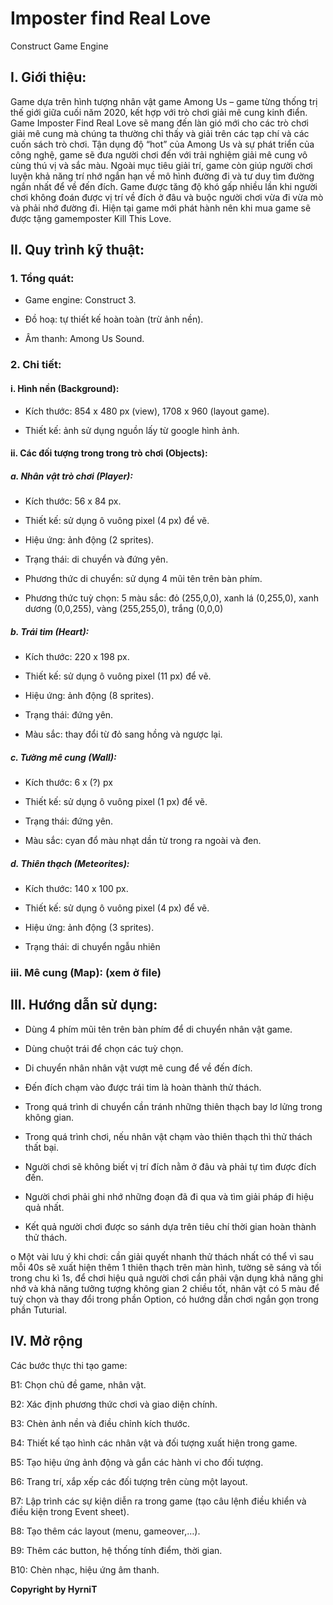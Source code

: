 # Imposter find Real Love
Construct Game Engine

## I.	Giới thiệu: 
Game dựa trên hình tượng nhân vật game Among Us – game từng thống trị thế giới giữa cuối năm 2020, kết hợp với trò chơi giải mê cung kinh điển.  Game Imposter Find Real Love sẽ mang đến làn gió mới cho các trò chơi giải mê cung mà chúng ta thường chỉ thấy và giải trên các tạp chí và các cuốn sách trò chơi. Tận dụng độ “hot” của Among Us và sự phát triển của công nghệ, game sẽ đưa người chơi đến với trải nghiệm giải mê cung vô cùng thú vị và sắc màu. Ngoài mục tiêu giải trí, game còn giúp người chơi luyện khả năng trí nhớ ngắn hạn về mô hình đường đi và tư duy tìm đường ngắn nhất để về đến đích. Game được tăng độ khó gấp nhiều lần khi người chơi không đoán được vị trí về đích ở đâu và buộc người chơi vừa đi vừa mò và phải nhớ đường đi. Hiện tại game mới phát hành nên khi mua game sẽ được tặng gamemposter Kill This Love.

## II.	Quy trình kỹ thuật: 

### 1.	Tổng quát:

*	Game engine: Construct 3.

*	Đồ hoạ: tự thiết kế hoàn toàn (trừ ảnh nền).

*	Âm thanh: Among Us Sound.

### 2.	Chi tiết: 

#### i.	Hình nền (Background):

*	Kích thước: 854 x 480 px (view), 1708 x 960 (layout game).

*	Thiết kế: ảnh sử dụng nguồn lấy từ google hình ảnh.

#### ii.	Các đối tượng trong trong trò chơi (Objects):

##### a.	Nhân vật trò chơi (Player):

*	Kích thước: 56 x 84 px.

*	Thiết kế: sử dụng ô vuông pixel (4 px) để vẽ.

*	Hiệu ứng: ảnh động (2 sprites).

*	Trạng thái: di chuyển và đứng yên.

*	Phương thức di chuyển: sử dụng 4 mũi tên trên bàn phím.

*	Phương thức tuỳ chọn: 5 màu sắc: đỏ (255,0,0), xanh lá (0,255,0), xanh dương (0,0,255), vàng (255,255,0), trắng (0,0,0)

##### b.	Trái tim (Heart):

*	Kích thước: 220 x 198 px.

*	Thiết kế: sử dụng ô vuông pixel (11 px) để vẽ.

*	Hiệu ứng: ảnh động (8 sprites).

*	Trạng thái: đứng yên.

*	Màu sắc: thay đổi từ đỏ sang hồng và ngược lại.

##### c.	Tường mê cung (Wall):

*	Kích thước: 6 x (?) px

*	Thiết kế: sử dụng ô vuông pixel (1 px) để vẽ.

*	Trạng thái: đứng yên.

*	Màu sắc: cyan đổ màu nhạt dần từ trong ra ngoài và đen.

##### d.	Thiên thạch (Meteorites):

*	Kích thước: 140 x 100 px.

*	Thiết kế: sử dụng ô vuông pixel (4 px) để vẽ.

*	Hiệu ứng: ảnh động (3 sprites).

*	Trạng thái: di chuyển ngẫu nhiên

### iii.	Mê cung (Map): (xem ở file)

## III.	Hướng dẫn sử dụng: 

  *	Dùng 4 phím mũi tên trên bàn phím để di chuyển nhân vật game.

  *	Dùng chuột trái để chọn các tuỳ chọn.

  *	Di chuyển nhân nhân vật vượt mê cung để về đến đích.

  *	Đến đích chạm vào được trái tim là hoàn thành thử thách.

  *	Trong quá trình di chuyển cần tránh những thiên thạch bay lơ lửng trong không gian.

  *	Trong quá trình chơi, nếu nhân vật chạm vào thiên thạch thì thử thách thất bại.

  *	Người chơi sẽ không biết vị trí đích nằm ở đâu và phải tự tìm được đích đến.

  *	Người chơi phải ghi nhớ những đoạn đã đi qua và tìm giải pháp đi hiệu quả nhất.

  *	Kết quả người chơi được so sánh dựa trên tiêu chí thời gian hoàn thành thử thách.

o	Một vài lưu ý khi chơi: cần giải quyết nhanh thử thách nhất có thể vì sau mỗi 40s sẽ xuất hiện thêm 1 thiên thạch trên màn hình, tường sẽ sáng và tối trong chu kì 1s, để chơi hiệu quả người chơi cần phải vận dụng khả năng ghi nhớ và khả năng tưởng tượng không gian 2 chiều tốt, nhân vật có 5 màu để tuỳ chọn và thay đổi trong phần Option, có hướng dẫn chơi ngắn gọn trong phần Tuturial.

## IV.	Mở rộng

Các bước thực thi tạo game:

  B1:	Chọn chủ đề game, nhân vật.

  B2:	Xác định phương thức chơi và giao diện chính.

  B3:	Chèn ảnh nền và điều chỉnh kích thước.

  B4:	Thiết kế tạo hình các nhân vật và đối tượng xuất hiện trong game.

  B5:	Tạo hiệu ứng ảnh động và gắn các hành vi cho đối tượng.

  B6:	Trang trí, xắp xếp các đối tượng trên cùng một layout.

  B7:	Lập trình các sự kiện diễn ra trong game (tạo câu lệnh điều khiển và điều kiện trong Event sheet).

  B8:	Tạo thêm các layout (menu, gameover,…).

  B9:	Thêm các button, hệ thống tính điểm, thời gian.

  B10:	Chèn nhạc, hiệu ứng âm thanh.

**Copyright by HyrniT**
